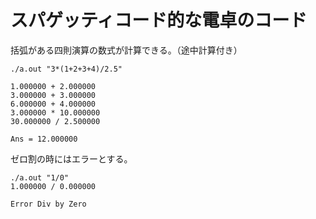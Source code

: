  # スパゲッティコード的な電卓のコード

括弧がある四則演算の数式が計算できる。（途中計算付き）

````
./a.out "3*(1+2+3+4)/2.5"

1.000000 + 2.000000
3.000000 + 3.000000
6.000000 + 4.000000
3.000000 * 10.000000
30.000000 / 2.500000

Ans = 12.000000
````

ゼロ割の時にはエラーとする。
```
./a.out "1/0"
1.000000 / 0.000000

Error Div by Zero
```
